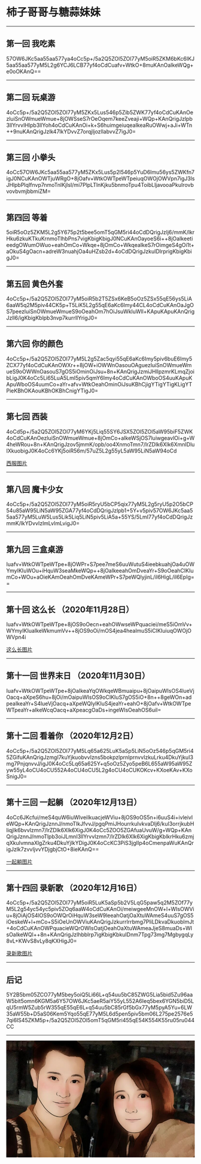 # 柿子哥哥与糖蒜妹妹

***
## 第一回 我吃素
57OW6JKc5aa55aa577ya4oCc5p+/5a2Q5ZOl5ZOl77yM5oiR5ZKM6bKc6IKJ5aa55aa577yM5L2g6YCJ6LCB77yf4oCdCuafv+WtkO+8muKAnOaIkeWQg+e0oOKAnQ==

***

## 第二回 玩桌游
4oCc5p+/5a2Q5ZOl5ZOl77yM5ZKx5Lus546p5Zib5ZWK77yf4oCdCuKAnOezluiSnOWmueWmue+8jOWSseS7rOeOqem7keeZveaji+WQp+KAnQrigJzlpb3llYrvvIHlpb3llYoh4oCdCuKAnOi+k+S6huimgeiuqeaIkeaRuOWwj+aJi+WTn++9nuKAnQrigJzlk47lkYDvvZ7orqjljozllabvvZ7igJ0=

***

## 第三回 小拳头
4oCc57OW6JKc5aa55aa577yM5ZKx5Lus5p2l546p5YuD6Imu56ys5ZWKfn7igJ0NCuKAnOWTjuWRgO+8jOafv+WtkOWTpeWTpeiuqOWOjOWVpn7igJ3lsJHlpbPlqIfnvp7nmoTnlKjlsI/mi7PlpLTlnKjku5bnmoTpu4ToibLljavooaPkuIrovbvovbvmjbbmiZM=

***

## 第四回 等着
5oiR5oOz5ZKM5L2g5Y675p2t5bee5omT5qGM5ri44oCdDQrigJzlj6/mmK/lkrHku6zkuKTkuKrnmoTlhbPns7vigKbigKbigJ0NCuKAnOayoeS6i++8jOaIkeetieedgOWumOWuo+eahOmCo+Wkqe+8jOmCo+WkqeaIkeS7rOimgeS4gOi1t+aOkuS4gOacn+adreW3nuahjOa4uHZsb2d+4oCdDQrigJzkuIDlrprigKbigKbigJ0=

***

## 第五回 黄色外套
4oCc5p+/5a2Q5ZOl5ZOl77yM5oiR5b2T5ZSx6KeB5oOz5ZSx55qE56ys5LiA6aaW5q2M5piv44CK5p+T5LiK5L2g55qE6aKc6Imy44CL4oCdCuKAnOaJgOS7peezluiSnOWmueWmueS9oOeahOm7hOiJsuWkluWll+KApuKApuKAnQrigJzll6/igKbigKblpb3nvp7kurrllYrigJ0=

***

## 第六回 你的颜色
4oCc5p+/5a2Q5ZOl5ZOl77yM5L2g5Zac5qyi55qE6aKc6Imy5piv6buE6Imy5ZCX77yf4oCdCuKAnOWXr++8jOW+iOWWnOasouOAguezluiSnOWmueWmueS9oOWWnOasouS7gOS5iOminOiJsu+8n+KAnQrigJzmiJHllpzmrKLmqZjoibLigJ0K4oCc5Li65LuA5LmI5piv5qmY6Imy4oCdCuKAnOWboOS4uuKApuKApuWboOS4uumCo+aYr+afv+WtkOeahOminOiJsuKBhCjigYTigYTigKLigYTPieKBhOKAouKBhOKBhCnigYTigJ0=

***

## 第七回 西装
4oCd5p+/5a2Q5ZOl5ZOl77yM6YKj5Liq55SY6JSX5ZOl5ZOl5aW95biF5ZWK4oCdCuKAnOezluiSnOWmueWmue+8jOmCo+aIkeWSjOS7luiwgeavlOi+g+W4heWRou+8n+KAnQrigJzov5jmmK/opb/oo4XnmoTmn7/lrZDlk6Xlk6XmnIDluIXkuobigJ0K4oCc6YKj5oiR56m/57uZ5L2g55yL5aW95LiN5aW94oCd

[西服图片](./Image/西服)

***

## 第八回 魔卡少女
4oCc5p+/5a2Q5ZOl5ZOl77yM5oiR5ryU5bCP5qix77yM5L2g5ryU5p2O5bCP54u85aW95LiN5aW95ZGA77yf4oCdDQrigJzlpb1+5Y+v5piv57OW6JKc5aa55aa577yM5LuW5Lus5Lik5Liq5LiN5piv5LiA5a+55YS/5LmI77yf4oCdDQrigJzmmK/lkYDvvIzlmLvlmLvigJ0=

***

## 第九回 三盒桌游
Iuafv+WtkOWTpeWTpe+8jOWPr+S7pee7meS6uuWutuS4ieebkuahjOa4uOWYmyIKIuWOu+iHquW3seaMkeWQp++8jOaIkeeahOmDveaYr+S9oOeahCIKIumCo+WOu+aOieKAmOeahOmDveKAmeWPr+S7peWQlyjinL/il6HigL/il6EpIg==

***

## 第十回 这么长  （2020年11月28日）
Iuafv+WtkOWTpeWTpe+8jOS9oOecn+eahOWwseWPquaciei/meS5iOmVv+WYmyIKIuaIkeWkmumVv++8jOS9oOi/mOS4jea4healmuS5iCIKIuiuqOWOjOWVpn4i

[这么长图片](./Image/这么长)

***

## 第十一回 世界末日  （2020年11月30日）
Iuafv+WtkOWTpeWTpe+8jOaIkeaYqOWkqeWBmuaipu+8jOaipuWIsOS4lueVjOacq+aXpeS6hu+8jOi/mOaipuWIsOS9oCIKIuS7gOS5iO+8n++8geWOn+adpeaIkeaYr+S4lueVjOacq+aXpeWQlyIKIuS4jeaYr+eahO+8jOafv+WtkOWTpeWTpeaYr+aIkeWcqOacq+aXpeacgOaDs+ingeWIsOeahOS6uiI=

***

## 第十二回 看着你  （2020年12月2日）
4oCc5p+/5a2Q5ZOl5ZOl77yM5Lq65a625LuK5aSp5LiN5oOz546p5qGM5ri45ZGifuKAnQrigJzmgI7kuYjkuobvvIzns5bokpzlprnlprnvvIzkuLrku4DkuYjkuI3mg7PnjqnvvJ/igJ0K4oCc5Lq65a625Y+q5oOz5Zyo5peB6L655aW95aW95Zyw55yL4oCU4oCU552A4oCU4oCU5L2g4oCU4oCUKOKcv+KXoeKAv+KXoSnigJ0=

***

## 第十三回 一起躺  （2020年12月13日）
4oCc6JKcfui/meS4quW6iuWlveiIkuacjeWViu+8jOS9oOS5n+i6uuS4i+ivleivleWQp+KAnQrigJznnJ/nmoTlkJfvvJ/pgqPmiJHourrkuIvkvaDlj6/kuI3orrjkubHliqjlk6bvvIzmn7/lrZDlk6Xlk6XigJ0K4oCc5ZOO5ZGAfuaUvuW/g+WQp+KAnQrigJznnJ/nmoTlpb3oiJLmnI3llYrvvIzmn7/lrZDlk6Xlk6XigKbigKblkrHku6zmjqXkuIvmnaXlgZrku4DkuYjlkYDigJ0K4oCcKC3PiS3jgIIp4oCmenpaWuKAnQrigJzlk7zvvIjvvYDjgbjCtO+8ieKAnQ==

[一起躺图片](./Image/一起躺)

***

## 第十四回 录新歌  （2020年12月16日）
4oCc5p+/5a2Q5ZOl5ZOl77yM5oiR5LuK5aSp5b2V5LqG5paw5q2M5ZOf77yM5L2g54yc54yc5piv5ZOq6aaW4oCdCuKAnOi/meiwgeeMnOW+l+WIsOWViu+8jOiAjOS4lOS9oOWQrOiHquW3seW9leeahOatjOaXtuWAmeS4uuS7gOS5iOeskeW+l+mCo+S5iOeUnOWViuKAnQrigJzkurrlrrbmg7PliLDkvaDkuoblmJt+4oCdCuKAnOWPquacieWQrOWIsOatjOeahOaXtuWAmeaJjeS8muaDs+WIsOaIkeWQl++8n+KAnQrigJzlhbblrp7igKbigKbkuIDnm7Tpg73mg7MgbygqLy8vL+KWvS8vLy8qKXHigJ0=

[录新歌图片](./Image/录新歌)

***

## 后记
5Y2B5bm05ZCO77yM5bey5oiQ5Li66L+q54uu5bC85ZWG5Lia5bid5Zu96aaW5bit5omn6KGM5a6Y57OW6JKc5aeR5aiY55yL552A6Ieq5bex6YGN5biD5LqU5rmW5Zub5rW355qE55qE6L+q54uu5bC85rGf5bGx77yM5pyA5Yu+6LW35aW55b+D5aS06Kem5Yqo55qE77yM5L6d5pen5piv5bm06L275pe2576e57qi6IS45ZKM5p+/5a2Q5ZOl5ZOl5omT5qGM5ri455qE54K554K55ru05ru044CC

***

![Sweet](./Image/BearLion.jpg) 